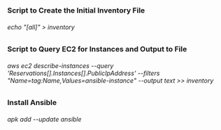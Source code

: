 ### Script to Create the Initial Inventory File <br>
###### echo "[all]" > inventory

### Script to Query EC2 for Instances and Output to File <br>
###### aws ec2 describe-instances --query 'Reservations[*].Instances[*].PublicIpAddress'  --filters "Name=tag:Name,Values=ansible-instance" --output text >> inventory

### Install Ansible
###### apk add --update ansible

<!-- sudo apt install build-essential dkms linux-headers-$(uname -r) -->